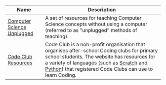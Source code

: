 Name                                                                 |  Description
---------------------------------------------------------------------|-----------------------------------------------------------------------------------------------------------------------------------------------------------------------------------------------------------------------------------------------------------------------------------------------------------
[Computer Science Unplugged](http://csunplugged.org/)                |  A set of resources for teaching Computer Science concepts without using a computer (referred to as "unplugged" methods of teaching).
[Code Club Resources](http://projects.codeclubworld.org/en-GB/)      |  Code Club is a non-profit organisation that organises after-school Coding clubs for primary school students. The website has resources for a variety of languages (such as [Scratch](https://scratch.mit.edu/) and [Python](https://www.python.org/)) that registered Code Clubs can use to learn Coding.
